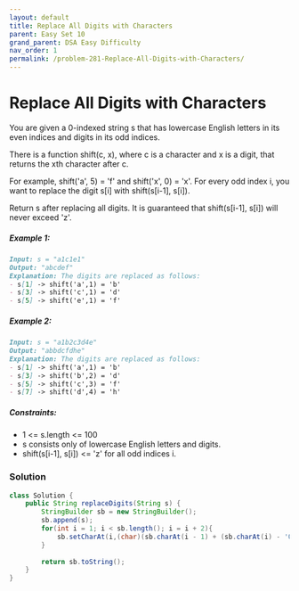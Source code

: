 ```yaml
---
layout: default
title: Replace All Digits with Characters
parent: Easy Set 10
grand_parent: DSA Easy Difficulty
nav_order: 1
permalink: /problem-281-Replace-All-Digits-with-Characters/
---
```

# Replace All Digits with Characters
You are given a 0-indexed string s that has lowercase English letters in its even indices and digits in its odd indices.

There is a function shift(c, x), where c is a character and x is a digit, that returns the xth character after c.

For example, shift('a', 5) = 'f' and shift('x', 0) = 'x'.
For every odd index i, you want to replace the digit s[i] with shift(s[i-1], s[i]).

Return s after replacing all digits. It is guaranteed that shift(s[i-1], s[i]) will never exceed 'z'.

##### Example 1:
```markdown
Input: s = "a1c1e1"
Output: "abcdef"
Explanation: The digits are replaced as follows:
- s[1] -> shift('a',1) = 'b'
- s[3] -> shift('c',1) = 'd'
- s[5] -> shift('e',1) = 'f'
```
##### Example 2:
```markdown
Input: s = "a1b2c3d4e"
Output: "abbdcfdhe"
Explanation: The digits are replaced as follows:
- s[1] -> shift('a',1) = 'b'
- s[3] -> shift('b',2) = 'd'
- s[5] -> shift('c',3) = 'f'
- s[7] -> shift('d',4) = 'h'
```
##### Constraints:
* 1 <= s.length <= 100
* s consists only of lowercase English letters and digits.
* shift(s[i-1], s[i]) <= 'z' for all odd indices i.

### Solution
```java
class Solution {
    public String replaceDigits(String s) {
        StringBuilder sb = new StringBuilder();
        sb.append(s);
        for(int i = 1; i < sb.length(); i = i + 2){
            sb.setCharAt(i,(char)(sb.charAt(i - 1) + (sb.charAt(i) - '0')));
        }
        
        return sb.toString();
    }
}
```
